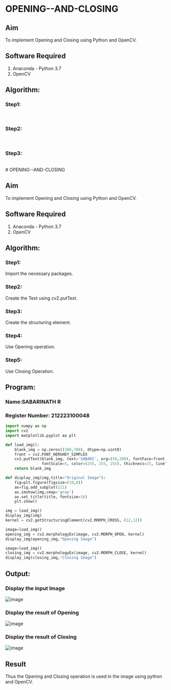 # OPENING--AND-CLOSING
## Aim
To implement Opening and Closing using Python and OpenCV.

## Software Required
1. Anaconda - Python 3.7
2. OpenCV
## Algorithm:
### Step1:
<br>


### Step2:
<br>

### Step3:
<br># OPENING--AND-CLOSING
## Aim
To implement Opening and Closing using Python and OpenCV.

## Software Required
1. Anaconda - Python 3.7
2. OpenCV

## Algorithm:
### Step1:
Import the necessary packages.

### Step2:
Create the Text using cv2.putText.

### Step3:
Create the structuring element.

### Step4:
Use Opening operation.

### Step5:
Use Closing Operation.

## Program:
### Name:SABARINATH R
### Register Number: 212223100048
``` Python
import numpy as np
import cv2
import matplotlib.pyplot as plt

def load_img():
    blank_img = np.zeros((300,700), dtype=np.uint8)
    front = cv2.FONT_HERSHEY_SIMPLEX
    cv2.putText(blank_img, text='SABARI', org=(50,200), fontFace=front, 
                fontScale=5, color=(255, 255, 255), thickness=25, lineType=cv2.LINE_AA)
    return blank_img

def display_img(img,title="Original Image"):
    fig=plt.figure(figsize=(10,8))
    ax=fig.add_subplot(111)
    ax.imshow(img,cmap='gray')
    ax.set_title(title, fontsize=16)
    plt.show()

img = load_img()
display_img(img)
kernel = cv2.getStructuringElement(cv2.MORPH_CROSS, (12,12))

image=load_img()
opening_img = cv2.morphologyEx(image, cv2.MORPH_OPEN, kernel)
display_img(opening_img,"Opening Image")

image=load_img()
closing_img = cv2.morphologyEx(image, cv2.MORPH_CLOSE, kernel)
display_img(closing_img,"Closing Image")
```
## Output:
### Display the input Image
![image](https://github.com/user-attachments/assets/537d4b59-2bb5-42b0-a644-20a8e511d1e9)


### Display the result of Opening
![image](https://github.com/user-attachments/assets/cdb10693-5a93-40ac-80d1-85cfed3a3820)


### Display the result of Closing
![image](https://github.com/user-attachments/assets/899d683a-b5f7-4a66-a4c8-7a7c3707d309)

## Result
Thus the Opening and Closing operation is used in the image using python and OpenCV.


